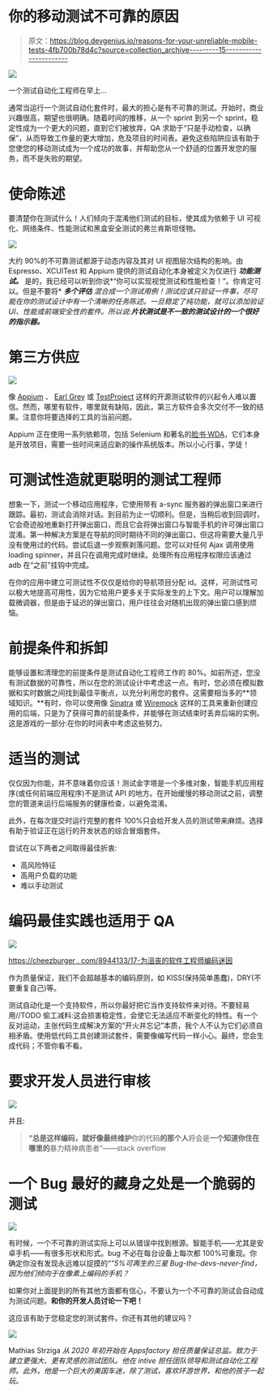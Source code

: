 # 你的移动测试不可靠的原因

> 原文：<https://blog.devgenius.io/reasons-for-your-unreliable-mobile-tests-4fb700b78d4c?source=collection_archive---------15----------------------->

![](img/fce7fb175e33a1aec3079defcf3436d6.png)

一个测试自动化工程师在早上…

通常当运行一个测试自动化套件时，最大的担心是有不可靠的测试。开始时，商业兴趣很高，期望也很明确。随着时间的推移，从一个 sprint 到另一个 sprint，稳定性成为一个更大的问题，直到它们被放弃，QA 求助于“只是手动检查，以确保”，从而导致工作量的更大增加，危及项目的时间表。避免这些陷阱应该有助于您使您的移动测试成为一个成功的故事，并帮助您从一个舒适的位置开发您的服务，而不是失败的期望。

# **使命陈述**

要清楚你在测试什么！人们倾向于混淆他们测试的目标，使其成为依赖于 UI 可视化、网络条件、性能测试和黑盒安全测试的弗兰肯斯坦怪物。

![](img/61bea0f14dde5c6ec22c77f417ec2253.png)

大约 90%的不可靠测试都源于动态内容及其对 UI 视图层次结构的影响。由 Espresso、XCUITest 和 Appium 提供的测试自动化本身被定义为仅进行 ***功能测试。*** 是的，我已经可以听到你说*“你可以实现视觉测试和性能检查！”。你肯定可以。但是不要将* ***多个评估*** *混合成一个测试用例！测试应该只验证一件事，尽可能在你的测试设计中有一个清晰的任务陈述。一旦稳定了纯功能，就可以添加验证 UI、性能或前端安全性的套件。所以说:**片状测试是不一致的测试设计的一个很好的指示器。***

# **第三方供应**

![](img/c73952d6017dddc9af45b112f3cba122.png)

像 [Appium](http://www.appium.io) 、 [Earl Grey](https://github.com/google/EarlGrey) 或 [TestProject](https://testproject.io/) 这样的开源测试软件的兴起令人难以置信。然而，哪里有软件，哪里就有缺陷，因此，第三方软件会多次交付不一致的结果。注意你将要选择的工具的当前问题。

Appium 正在使用一系列依赖项，包括 Selenium 和著名的[脸书·WDA](https://github.com/appium/WebDriverAgent)，它们本身是开放项目，需要一些时间来适应新的操作系统版本。所以小心行事，学徒！

# 可测试性造就更聪明的测试工程师

想象一下，测试一个移动应用程序，它使用带有 a-sync 服务器的弹出窗口来进行跟踪。最初，测试会消除对话。到目前为止一切顺利。但是，当稍后收到回调时，它会奇迹般地重新打开弹出窗口，而且它会将弹出窗口与智能手机的许可弹出窗口混淆。第一种解决方案是在导航的同时期待不同的弹出窗口，但这将需要大量几乎没有使用过的代码。尝试后退一步观察剥落问题。您可以对任何 Ajax 调用使用 loading spinner，并且只在调用完成时继续。处理所有应用程序权限应该通过 adb 在“之前”挂钩中完成。

在你的应用中建立可测试性不仅仅是给你的导航项目分配 id。这样，可测试性可以极大地提高可用性，因为它给用户更多关于实际发生的上下文。用户可以理解加载微调器，但是由于延迟的弹出窗口，用户往往会对随机出现的弹出窗口感到烦恼。

# **前提条件和拆卸**

能够设置和清理您的前提条件是测试自动化工程师工作的 80%。如前所述，您没有测试数据的可靠性，所以在您的测试设计中考虑这一点。有时，您必须在模拟数据和实时数据之间找到最佳平衡点，以充分利用您的套件。这需要相当多的**领域知识。**有时，你可以使用像 [Sinatra](http://sinatrarb.com/testing.html) 或 [Wiremock](http://wiremock.org/) 这样的工具来重新创建应用的后端，只是为了获得可靠的前提条件，并能够在测试结束时丢弃后端的实例。这是游戏的一部分:在你的时间表中考虑这些努力。

# **适当的测试**

仅仅因为你能，并不意味着你应该！测试金字塔是一个多维对象，智能手机应用程序(或任何前端应用程序)不是测试 API 的地方。在开始缓慢的移动测试之前，调整您的管道来运行后端服务的健康检查，以避免混淆。

此外，在每次提交时运行完整的套件 100%只会给开发人员的测试带来麻烦。选择有助于验证正在运行的开发状态的综合冒烟套件。

尝试在以下两者之间取得最佳折衷:

*   高风险特征
*   高用户负载的功能
*   难以手动测试

# **编码最佳实践也适用于 QA**

![](img/1e5acf215e68319206fe3aae797f4012.png)

[https://cheezburger . com/8944133/17-为沮丧的软件工程师编码迷因](https://cheezburger.com/8944133/17-coding-memes-for-the-frustrated-software-engineer)

作为质量保证，我们不会超越基本的编码原则，如 KISS(保持简单愚蠢)，DRY(不要重复自己)等。

测试自动化是一个支持软件，所以你最好把它当作支持软件来对待。不要轻易用//TODO 偷工减料:这会损害稳定性，会使它无法适应不断变化的特性。有一个反对运动，主张代码生成解决方案的“开火并忘记”本质，我个人不认为它们必须自相矛盾。使用低代码工具创建测试套件，需要像编写代码一样小心。最终，您会生成代码；不管你看不看。

# **要求开发人员进行审核**

![](img/49c7676e6e620e2d6816d27001803dd7.png)

并且:

> **“总是这样编码，就好像最终维护**你的代码**的那个人**将会是**一个知道你住在哪里的**暴力精神病患者”——stack overflow

# **一个 Bug 最好的藏身之处是一个脆弱的测试**

![](img/c29c111f84187ea04e6cc1a871f16fbe.png)

有时候，一个不可靠的测试实际上可以从错误中找到根源。智能手机——尤其是安卓手机——有很多形状和形式。bug 不必在每台设备上每次都 100%可重现。你确定你没有发现永远难以捉摸的“*”5%可再生的三星 Bug-the-devs-never-find，因为他们倾向于在像素上编码的手机？*

如果你对上面提到的所有其他方面都有信心，不要认为一个不可靠的测试会自动成为测试问题。**和你的开发人员讨论一下吧！**

这应该有助于您稳定您的测试套件。你还有其他的建议吗？

![](img/786a97f295e9026e92598ebee2b7d7aa.png)

Mathias Strziga *从 2020 年初开始在 Appsfactory 担任质量保证总监。致力于建立更强大、更有灵感的测试团队。他在 intive 担任团队领导和测试自动化工程师。此外，他是一个巨大的美国车迷，除了测试，喜欢环游世界，和他的孩子一起玩。*